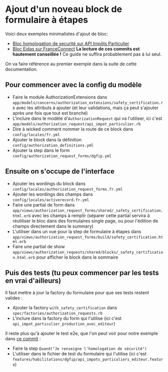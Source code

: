 # Ajout d'un noveau block de formulaire à étapes

Voici deux exemples minimalistes d'ajout de bloc:
- [Bloc homologation de securité sur API Impôts Particulier](https://github.com/etalab/data_pass/commit/3ec0fd83f26b2485aba198ae48342440010d4bcb)
- [Bloc Eidas sur FranceConnect](https://github.com/etalab/data_pass/commit/95e6c46dfabdd3f11daa7e2fa5aed2db172dab96)
**La lecture de ces commits est hautement conseillée !** Ce guide ne suffira probablement pas à lui seul.

On va faire référence au premier exemple dans la suite de cette documentation.

## Pour commencer avec la config du modèle

- Faire le module AuthorizationExtensions dans `app/models/concerns/authorization_extensions/safety_certification.rb` avec les attributs à ajouter (et leur validations, mais ça peut s'ajouter après une fois que tout est branché)
- L'inclure dans le modèle d'`AuthorizationRequest` qui va l'utiliser, ici c'est `app/models/authorization_request/api_impot_particulier.rb`
- Dire à wicked comment nommer la route de ce block dans `config/locales/fr.yml`
- Ajouter le block dans la définition `config/authorization_definitions.yml`
- Ajouter la step dans le form `config/authorization_request_forms/dgfip.yml`

## Ensuite on s'occupe de l'interface

- Ajouter les wordings du block dans `config/locales/authorization_request_forms.fr.yml`
- Ajouter les wordings des champs dans `config/locales/activerecord.fr.yml`
- Faire une partial de form dans `app/views/authorization_request_forms/shared/_safety_certification.html.erb` avec les champs à remplir (séparer cette partial servira à réutiliser le bloc dans des formulaires single page, ou pour l'édition de champs directement dans le summary)
- L'utiliser dans un vue pour la step de formulaire à étapes dans `app/views/authorization_request_forms/build/safety_certification.html.erb`
- Faire une partial de show `app/views/authorization_requests/shared/blocks/_safety_certification.html.erb` pour afficher le block dans le sommaire

## Puis des tests (tu peux commencer par les tests en vrai d'ailleurs)

Il faut mettre à jour la factory du formulaire pour que ses tests restent valides :
- Ajouter la factory `with_safety_certification` dans `spec/factories/authorization_requests.rb`
- L'inclure dans la factory du form qui l'utilise (ici c'est `api_impot_particulier_production_avec_editeur`)

Il reste plus qu'à ajouter le test e2e, que l'on peut voir pour notre exemple dans [ce commit](https://github.com/etalab/data_pass/commit/fe4c8e9e4770a001d6d71f0cf6861f6fc9e6dd90) :
- Faire la step `Quand("Je renseigne l'homologation de sécurité")`
- L'utiliser dans le fichier de test du formulaire qui l'utilise (ici c'est `features/habilitations/dgfip/api_impots_particuliers_editeur.feature`)


